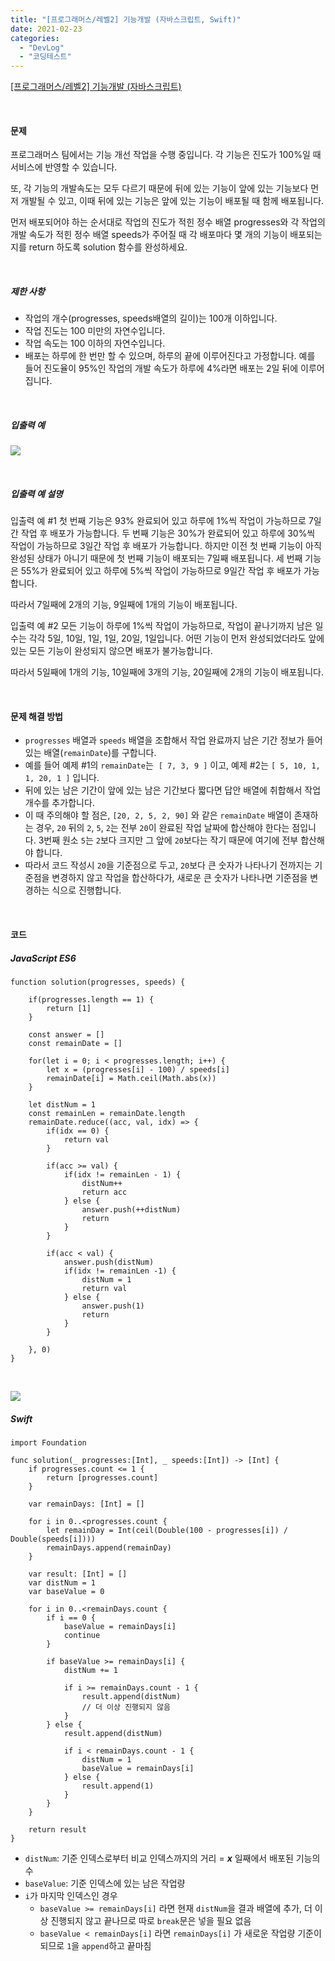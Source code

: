 ```yaml
---
title: "[프로그래머스/레벨2] 기능개발 (자바스크립트, Swift)"
date: 2021-02-23
categories: 
  - "DevLog"
  - "코딩테스트"
---
```


[\[프로그래머스/레벨2\] 기능개발 (자바스크립트)](https://programmers.co.kr/learn/courses/30/lessons/42586)

 

#### **문제**

프로그래머스 팀에서는 기능 개선 작업을 수행 중입니다. 각 기능은 진도가 100%일 때 서비스에 반영할 수 있습니다.

또, 각 기능의 개발속도는 모두 다르기 때문에 뒤에 있는 기능이 앞에 있는 기능보다 먼저 개발될 수 있고, 이때 뒤에 있는 기능은 앞에 있는 기능이 배포될 때 함께 배포됩니다.

먼저 배포되어야 하는 순서대로 작업의 진도가 적힌 정수 배열 progresses와 각 작업의 개발 속도가 적힌 정수 배열 speeds가 주어질 때 각 배포마다 몇 개의 기능이 배포되는지를 return 하도록 solution 함수를 완성하세요.

 

##### **제한 사항**

- 작업의 개수(progresses, speeds배열의 길이)는 100개 이하입니다.
- 작업 진도는 100 미만의 자연수입니다.
- 작업 속도는 100 이하의 자연수입니다.
- 배포는 하루에 한 번만 할 수 있으며, 하루의 끝에 이루어진다고 가정합니다. 예를 들어 진도율이 95%인 작업의 개발 속도가 하루에 4%라면 배포는 2일 뒤에 이루어집니다.

 

##### **입출력 예**

![](./assets/img/wp-content/uploads/2021/02/스크린샷-2021-02-23-오후-9.36.40.png)

 

##### **입출력 예 설명**

입출력 예 #1 첫 번째 기능은 93% 완료되어 있고 하루에 1%씩 작업이 가능하므로 7일간 작업 후 배포가 가능합니다. 두 번째 기능은 30%가 완료되어 있고 하루에 30%씩 작업이 가능하므로 3일간 작업 후 배포가 가능합니다. 하지만 이전 첫 번째 기능이 아직 완성된 상태가 아니기 때문에 첫 번째 기능이 배포되는 7일째 배포됩니다. 세 번째 기능은 55%가 완료되어 있고 하루에 5%씩 작업이 가능하므로 9일간 작업 후 배포가 가능합니다.

따라서 7일째에 2개의 기능, 9일째에 1개의 기능이 배포됩니다.

입출력 예 #2 모든 기능이 하루에 1%씩 작업이 가능하므로, 작업이 끝나기까지 남은 일수는 각각 5일, 10일, 1일, 1일, 20일, 1일입니다. 어떤 기능이 먼저 완성되었더라도 앞에 있는 모든 기능이 완성되지 않으면 배포가 불가능합니다.

따라서 5일째에 1개의 기능, 10일째에 3개의 기능, 20일째에 2개의 기능이 배포됩니다.

 

#### **문제 해결 방법**

- `progresses` 배열과 `speeds` 배열을 조합해서 작업 완료까지 남은 기간 정보가 들어있는 배열(`remainDate`)를 구합니다.
- 예를 들어 예제 #1의 `remainDate`는  `[ 7, 3, 9 ]` 이고, 예제 #2는 `[ 5, 10, 1, 1, 20, 1 ]` 입니다.
- 뒤에 있는 남은 기간이 앞에 있는 남은 기간보다 짧다면 답안 배열에 취합해서 작업 개수를 추가합니다.
- 이 때 주의해야 할 점은, `[20, 2, 5, 2, 90]` 와 같은 `remainDate` 배열이 존재하는 경우, `20` 뒤의 `2`, `5`, `2`는 전부 `20`이 완료된 작업 날짜에 합산해야 한다는 점입니다. 3번째 원소 `5`는 `2`보다 크지만 그 앞에 `20`보다는 작기 때문에 여기에 전부 합산해야 합니다.
- 따라서 코드 작성시 `20`을 기준점으로 두고, `20`보다 큰 숫자가 나타나기 전까지는 기준점을 변경하지 않고 작업을 합산하다가, 새로운 큰 숫자가 나타나면 기준점을 변경하는 식으로 진행합니다.

 

#### **코드**

##### **JavaScript ES6**

```
function solution(progresses, speeds) {
    
    if(progresses.length == 1) {
        return [1]
    }
    
    const answer = []
    const remainDate = []
    
    for(let i = 0; i < progresses.length; i++) {
        let x = (progresses[i] - 100) / speeds[i]
        remainDate[i] = Math.ceil(Math.abs(x))
    }
    
    let distNum = 1
    const remainLen = remainDate.length
    remainDate.reduce((acc, val, idx) => {
        if(idx == 0) {
            return val
        }
        
        if(acc >= val) {
            if(idx != remainLen - 1) {
                distNum++
                return acc
            } else {
                answer.push(++distNum)
                return
            }
        }
        
        if(acc < val) {
            answer.push(distNum)
            if(idx != remainLen -1) {
                distNum = 1
                return val
            } else {
                answer.push(1)
                return
            }
        }
        
    }, 0)
}
```

 

![](./assets/img/wp-content/uploads/2021/02/-2021-02-23-오후-9.47.07-e1614084449172.png)

##### **Swift**

```
import Foundation

func solution(_ progresses:[Int], _ speeds:[Int]) -> [Int] {
    if progresses.count <= 1 {
        return [progresses.count]
    }
    
    var remainDays: [Int] = []
    
    for i in 0..<progresses.count {
        let remainDay = Int(ceil(Double(100 - progresses[i]) / Double(speeds[i])))
        remainDays.append(remainDay)
    }
    
    var result: [Int] = []
    var distNum = 1
    var baseValue = 0
    
    for i in 0..<remainDays.count {
        if i == 0 {
            baseValue = remainDays[i]
            continue
        }
        
        if baseValue >= remainDays[i] {
            distNum += 1
            
            if i >= remainDays.count - 1 {
                result.append(distNum)
                // 더 이상 진행되지 않음
            }
        } else {
            result.append(distNum)
            
            if i < remainDays.count - 1 {
                distNum = 1
                baseValue = remainDays[i]
            } else {
                result.append(1)
            }
        }
    }
    
    return result
}
```

- `distNum`: 기준 인덱스로부터 비교 인덱스까지의 거리 = **_x_** 일째에서 배포된 기능의 수
- `baseValue`: 기준 인덱스에 있는 남은 작업량
- `i`가 마지막 인덱스인 경우
    - `baseValue >= remainDays[i]` 라면 현재 `distNum`을 결과 배열에 추가, 더 이상 진행되지 않고 끝나므로 따로 `break`문은 넣을 필요 없음
    - `baseValue < remainDays[i]` 라면 `remainDays[i]` 가 새로운 작업량 기준이 되므로 `1`을 `append`하고 끝마침
